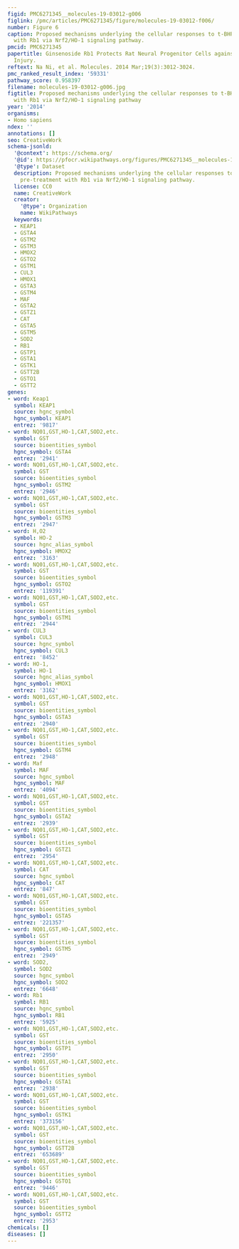 ```yaml
---
figid: PMC6271345__molecules-19-03012-g006
figlink: /pmc/articles/PMC6271345/figure/molecules-19-03012-f006/
number: Figure 6
caption: Proposed mechanisms underlying the cellular responses to t-BHP after pre-treatment
  with Rb1 via Nrf2/HO-1 signaling pathway.
pmcid: PMC6271345
papertitle: Ginsenoside Rb1 Protects Rat Neural Progenitor Cells against Oxidative
  Injury.
reftext: Na Ni, et al. Molecules. 2014 Mar;19(3):3012-3024.
pmc_ranked_result_index: '59331'
pathway_score: 0.958397
filename: molecules-19-03012-g006.jpg
figtitle: Proposed mechanisms underlying the cellular responses to t-BHP after pre-treatment
  with Rb1 via Nrf2/HO-1 signaling pathway
year: '2014'
organisms:
- Homo sapiens
ndex: ''
annotations: []
seo: CreativeWork
schema-jsonld:
  '@context': https://schema.org/
  '@id': https://pfocr.wikipathways.org/figures/PMC6271345__molecules-19-03012-g006.html
  '@type': Dataset
  description: Proposed mechanisms underlying the cellular responses to t-BHP after
    pre-treatment with Rb1 via Nrf2/HO-1 signaling pathway.
  license: CC0
  name: CreativeWork
  creator:
    '@type': Organization
    name: WikiPathways
  keywords:
  - KEAP1
  - GSTA4
  - GSTM2
  - GSTM3
  - HMOX2
  - GSTO2
  - GSTM1
  - CUL3
  - HMOX1
  - GSTA3
  - GSTM4
  - MAF
  - GSTA2
  - GSTZ1
  - CAT
  - GSTA5
  - GSTM5
  - SOD2
  - RB1
  - GSTP1
  - GSTA1
  - GSTK1
  - GSTT2B
  - GSTO1
  - GSTT2
genes:
- word: Keap1
  symbol: KEAP1
  source: hgnc_symbol
  hgnc_symbol: KEAP1
  entrez: '9817'
- word: NQ01,GST,HO-1,CAT,SOD2,etc.
  symbol: GST
  source: bioentities_symbol
  hgnc_symbol: GSTA4
  entrez: '2941'
- word: NQ01,GST,HO-1,CAT,SOD2,etc.
  symbol: GST
  source: bioentities_symbol
  hgnc_symbol: GSTM2
  entrez: '2946'
- word: NQ01,GST,HO-1,CAT,SOD2,etc.
  symbol: GST
  source: bioentities_symbol
  hgnc_symbol: GSTM3
  entrez: '2947'
- word: H,O2
  symbol: HO-2
  source: hgnc_alias_symbol
  hgnc_symbol: HMOX2
  entrez: '3163'
- word: NQ01,GST,HO-1,CAT,SOD2,etc.
  symbol: GST
  source: bioentities_symbol
  hgnc_symbol: GSTO2
  entrez: '119391'
- word: NQ01,GST,HO-1,CAT,SOD2,etc.
  symbol: GST
  source: bioentities_symbol
  hgnc_symbol: GSTM1
  entrez: '2944'
- word: CUL3
  symbol: CUL3
  source: hgnc_symbol
  hgnc_symbol: CUL3
  entrez: '8452'
- word: HO-1,
  symbol: HO-1
  source: hgnc_alias_symbol
  hgnc_symbol: HMOX1
  entrez: '3162'
- word: NQ01,GST,HO-1,CAT,SOD2,etc.
  symbol: GST
  source: bioentities_symbol
  hgnc_symbol: GSTA3
  entrez: '2940'
- word: NQ01,GST,HO-1,CAT,SOD2,etc.
  symbol: GST
  source: bioentities_symbol
  hgnc_symbol: GSTM4
  entrez: '2948'
- word: Maf
  symbol: MAF
  source: hgnc_symbol
  hgnc_symbol: MAF
  entrez: '4094'
- word: NQ01,GST,HO-1,CAT,SOD2,etc.
  symbol: GST
  source: bioentities_symbol
  hgnc_symbol: GSTA2
  entrez: '2939'
- word: NQ01,GST,HO-1,CAT,SOD2,etc.
  symbol: GST
  source: bioentities_symbol
  hgnc_symbol: GSTZ1
  entrez: '2954'
- word: NQ01,GST,HO-1,CAT,SOD2,etc.
  symbol: CAT
  source: hgnc_symbol
  hgnc_symbol: CAT
  entrez: '847'
- word: NQ01,GST,HO-1,CAT,SOD2,etc.
  symbol: GST
  source: bioentities_symbol
  hgnc_symbol: GSTA5
  entrez: '221357'
- word: NQ01,GST,HO-1,CAT,SOD2,etc.
  symbol: GST
  source: bioentities_symbol
  hgnc_symbol: GSTM5
  entrez: '2949'
- word: SOD2,
  symbol: SOD2
  source: hgnc_symbol
  hgnc_symbol: SOD2
  entrez: '6648'
- word: Rb1
  symbol: RB1
  source: hgnc_symbol
  hgnc_symbol: RB1
  entrez: '5925'
- word: NQ01,GST,HO-1,CAT,SOD2,etc.
  symbol: GST
  source: bioentities_symbol
  hgnc_symbol: GSTP1
  entrez: '2950'
- word: NQ01,GST,HO-1,CAT,SOD2,etc.
  symbol: GST
  source: bioentities_symbol
  hgnc_symbol: GSTA1
  entrez: '2938'
- word: NQ01,GST,HO-1,CAT,SOD2,etc.
  symbol: GST
  source: bioentities_symbol
  hgnc_symbol: GSTK1
  entrez: '373156'
- word: NQ01,GST,HO-1,CAT,SOD2,etc.
  symbol: GST
  source: bioentities_symbol
  hgnc_symbol: GSTT2B
  entrez: '653689'
- word: NQ01,GST,HO-1,CAT,SOD2,etc.
  symbol: GST
  source: bioentities_symbol
  hgnc_symbol: GSTO1
  entrez: '9446'
- word: NQ01,GST,HO-1,CAT,SOD2,etc.
  symbol: GST
  source: bioentities_symbol
  hgnc_symbol: GSTT2
  entrez: '2953'
chemicals: []
diseases: []
---
```

